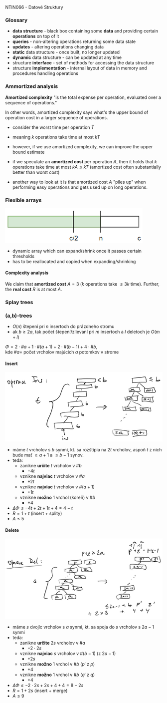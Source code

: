 NTIN066 - Datové Struktury

### Glossary

- **data structure** - black box containing some **data** and providing certain **operations** on top of it
- **queries** - non-altering operations returning some data state
- **updates** - altering operations changing data
- **static** data structure - once built, no longer updated
- **dynamic** data structure - can be updated at any time
- structure **interface** - set of methods for accessing the data structure
- structure **implementation** - internal layout of data in memory and procedures handling operations

### Ammortized analysis

**Amortized complexity** "is the total expense per operation, evaluated over a sequence of operations."

In other words, amortized complexity says what's the upper bound of operation cost in a larger sequence of operations.

- consider the worst time per operation $T$
- meaning $k$ operations take time at most $kT$
- however, if we use amortized complexity, we can improve the upper bound estimate
- if we speculate an **amortized cost** per operation $A$, then it holds that $k$ operations take time at most $kA \le kT$ (amortized cost often substantially better than worst cost)

- another way to look at it is that amortized cost $A$ "piles up" when performing easy operations and gets used up on long operations.

### Flexible arrays

![FlexArray](res/flex_array.png)

- dynamic array which can expand/shrink once it passes certain thresholds
- has to be reallocated and copied when expanding/shrinking

#### Complexity analysis

We claim that **amortized cost** $A = 3$ ($k$ operations take $\le 3k$ time).
Further, the **real cost** $R$ is at most $A$.

### Splay trees

### (a,b)-trees

- $O(n)$ štepení pri $n$ insertoch do prázdneho stromu
- ak $b \ge 2a$, tak počet štepení/zlievaní pri $m$ insertoch a $l$ deletoch je $O(m + l)$

$\Phi = 2 \cdot \#a + 1 \cdot \#(a+1) + 2 \cdot \#(b-1) + 4 \cdot \#b$,  
    kde $\#a =$ počet vrcholov majúcich $a$ potomkov v strome

#### Insert

![](res/ab_insert.png)

- máme $t$ vrcholov s $b$ synmi, kt. sa rozštipia na $2t$ vrcholov, aspoň $t$ z nich bude mať $\ge a+1$ a $\le b-1$ synov.
- teda:
  - zanikne **určite** $t$ vrcholov v $\#b$
    - $-4t$
  - vznikne **najviac** $t$ vrcholov v $\#a$
    - $+2t$
  - vznikne **najviac** $t$ vrcholov v $\#(a+1)$
    - $+1t$
  - vznikne **možno** $1$ vrchol (koreň) v $\#b$
    - $+4$
- $\Delta\Phi \le - 4t + 2t + 1t + 4 = 4 - t$
- $R = 1 + t$ (insert + splity)
- $A \le 5$

#### Delete

![](res/ab_delete.png)

- máme $s$ dvojíc vrcholov s $a$ synmi, kt. sa spoja do $s$ vrcholov s $2a-1$ synmi
- teda:
  - zanikne **určite** $2s$ vrcholov v $\#a$
    - $-2 \cdot 2s$
  - vznikne **najviac** $s$ vrcholov v $\#(b-1)$ (z $2a-1$)
    - $+2s$
  - vznikne **možno** $1$ vrchol v $\#b$ ($p'$ z $p$)
    - $+4$
  - vznikne **možno** $1$ vrchol v $\#b$ ($q'$ z $q$)
    - $+4$
- $\Delta\Phi \le -2 \cdot 2s + 2s + 4 + 4 = 8 - 2s$
- $R = 1 + 2s$ (insert + merge)
- $A \le 9$